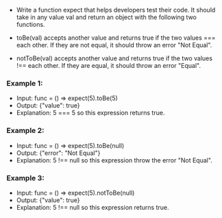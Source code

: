 - Write a function expect that helps developers test their code. It should take in any value val and return an object with the following two functions.

- toBe(val) accepts another value and returns true if the two values === each other. If they are not equal, it should throw an error "Not Equal".
- notToBe(val) accepts another value and returns true if the two values !== each other. If they are equal, it should throw an error "Equal".

### Example 1:

- Input: func = () => expect(5).toBe(5)
- Output: {"value": true}
- Explanation: 5 === 5 so this expression returns true.

### Example 2:

- Input: func = () => expect(5).toBe(null)
- Output: {"error": "Not Equal"}
- Explanation: 5 !== null so this expression throw the error "Not Equal".

### Example 3:

- Input: func = () => expect(5).notToBe(null)
- Output: {"value": true}
- Explanation: 5 !== null so this expression returns true.
